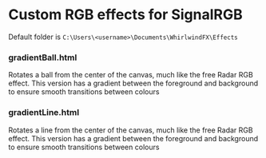 # Custom RGB effects for SignalRGB
Default folder is `C:\Users\<username>\Documents\WhirlwindFX\Effects`

### gradientBall.html
 Rotates a ball from the center of the canvas, much like the free Radar RGB effect. This version has a gradient between the foreground and background to ensure smooth transitions between colours

### gradientLine.html
 Rotates a line from the center of the canvas, much like the free Radar RGB effect. This version has a gradient between the foreground and background to ensure smooth transitions between colours
 
